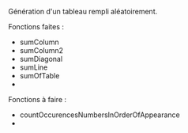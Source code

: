 Génération d'un tableau rempli aléatoirement.

Fonctions faites :
- sumColumn
- sumColumn2
- sumDiagonal
- sumLine
- sumOfTable
-

Fonctions à faire :
- countOccurencesNumbersInOrderOfAppearance
- 
